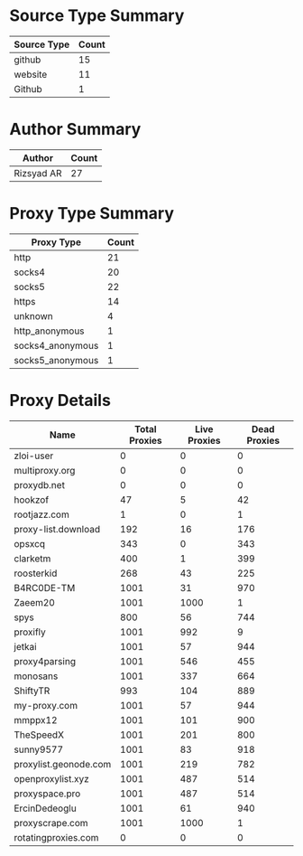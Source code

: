 # Source Type Summary

| Source Type | Count |
|-------------|-------|
| github | 15 |
| website | 11 |
| Github | 1 |


# Author Summary

| Author | Count |
|--------|-------|
| Rizsyad AR | 27 |


# Proxy Type Summary

| Proxy Type | Count |
|------------|-------|
| http | 21 |
| socks4 | 20 |
| socks5 | 22 |
| https | 14 |
| unknown | 4 |
| http_anonymous | 1 |
| socks4_anonymous | 1 |
| socks5_anonymous | 1 |


# Proxy Details

| Name | Total Proxies | Live Proxies | Dead Proxies |
|------|---------------|--------------|---------------|
| zloi-user | 0 | 0 | 0 |
| multiproxy.org | 0 | 0 | 0 |
| proxydb.net | 0 | 0 | 0 |
| hookzof | 47 | 5 | 42 |
| rootjazz.com | 1 | 0 | 1 |
| proxy-list.download | 192 | 16 | 176 |
| opsxcq | 343 | 0 | 343 |
| clarketm | 400 | 1 | 399 |
| roosterkid | 268 | 43 | 225 |
| B4RC0DE-TM | 1001 | 31 | 970 |
| Zaeem20 | 1001 | 1000 | 1 |
| spys | 800 | 56 | 744 |
| proxifly | 1001 | 992 | 9 |
| jetkai | 1001 | 57 | 944 |
| proxy4parsing | 1001 | 546 | 455 |
| monosans | 1001 | 337 | 664 |
| ShiftyTR | 993 | 104 | 889 |
| my-proxy.com | 1001 | 57 | 944 |
| mmppx12 | 1001 | 101 | 900 |
| TheSpeedX | 1001 | 201 | 800 |
| sunny9577 | 1001 | 83 | 918 |
| proxylist.geonode.com | 1001 | 219 | 782 |
| openproxylist.xyz | 1001 | 487 | 514 |
| proxyspace.pro | 1001 | 487 | 514 |
| ErcinDedeoglu | 1001 | 61 | 940 |
| proxyscrape.com | 1001 | 1000 | 1 |
| rotatingproxies.com | 0 | 0 | 0 |
